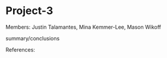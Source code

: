 # Project-3

Members: Justin Talamantes, Mina Kemmer-Lee, Mason Wikoff

summary/conclusions


References: 
